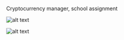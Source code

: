 Cryptocurrency manager, school assignment

![alt text](https://i.imgur.com/bTc26JO.jpg)

![alt text](https://i.imgur.com/qpySsiU.jpg)
